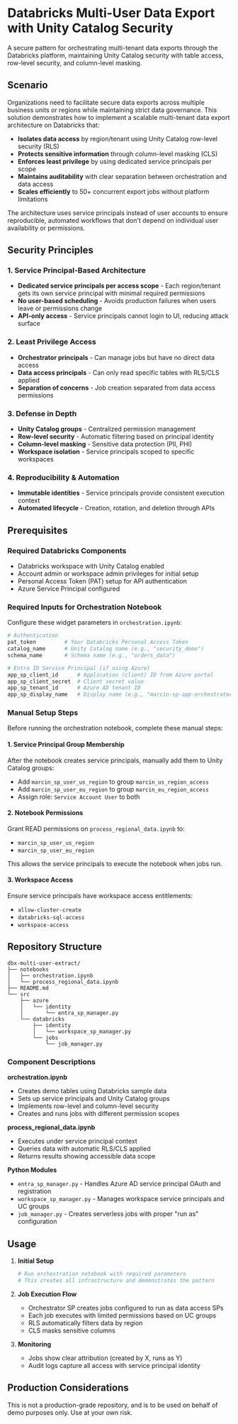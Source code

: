 # Databricks Multi-User Data Export with Unity Catalog Security

A secure pattern for orchestrating multi-tenant data exports through the Databricks platform, maintaining Unity Catalog security with table access, row-level security, and column-level masking.

## Scenario

Organizations need to facilitate secure data exports across multiple business units or regions while maintaining strict data governance. This solution demonstrates how to implement a scalable multi-tenant data export architecture on Databricks that:

- **Isolates data access** by region/tenant using Unity Catalog row-level security (RLS)
- **Protects sensitive information** through column-level masking (CLS)
- **Enforces least privilege** by using dedicated service principals per scope
- **Maintains auditability** with clear separation between orchestration and data access
- **Scales efficiently** to 50+ concurrent export jobs without platform limitations

The architecture uses service principals instead of user accounts to ensure reproducible, automated workflows that don't depend on individual user availability or permissions.

## Security Principles

### 1. Service Principal-Based Architecture
- **Dedicated service principals per access scope** - Each region/tenant gets its own service principal with minimal required permissions
- **No user-based scheduling** - Avoids production failures when users leave or permissions change
- **API-only access** - Service principals cannot login to UI, reducing attack surface

### 2. Least Privilege Access
- **Orchestrator principals** - Can manage jobs but have no direct data access
- **Data access principals** - Can only read specific tables with RLS/CLS applied
- **Separation of concerns** - Job creation separated from data access permissions

### 3. Defense in Depth
- **Unity Catalog groups** - Centralized permission management
- **Row-level security** - Automatic filtering based on principal identity
- **Column-level masking** - Sensitive data protection (PII, PHI)
- **Workspace isolation** - Service principals scoped to specific workspaces

### 4. Reproducibility & Automation
- **Immutable identities** - Service principals provide consistent execution context
- **Automated lifecycle** - Creation, rotation, and deletion through APIs

## Prerequisites

### Required Databricks Components
- Databricks workspace with Unity Catalog enabled
- Account admin or workspace admin privileges for initial setup
- Personal Access Token (PAT) setup for API authentication
- Azure Service Principal configured

### Required Inputs for Orchestration Notebook

Configure these widget parameters in `orchestration.ipynb`:

```python
# Authentication
pat_token         # Your Databricks Personal Access Token
catalog_name      # Unity Catalog name (e.g., "security_demo")
schema_name       # Schema name (e.g., "orders_data")

# Entra ID Service Principal (if using Azure)
app_sp_client_id      # Application (client) ID from Azure portal
app_sp_client_secret  # Client secret value
app_sp_tenant_id      # Azure AD tenant ID
app_sp_display_name   # Display name (e.g., "marcin-sp-app-orchestrator")
```

### Manual Setup Steps

Before running the orchestration notebook, complete these manual steps:

#### 1. Service Principal Group Membership
After the notebook creates service principals, manually add them to Unity Catalog groups:
- Add `marcin_sp_user_us_region` to group `marcin_us_region_access`
- Add `marcin_sp_user_eu_region` to group `marcin_eu_region_access`
- Assign role: `Service Account User` to both

#### 2. Notebook Permissions
Grant READ permissions on `process_regional_data.ipynb` to:
- `marcin_sp_user_us_region`
- `marcin_sp_user_eu_region`

This allows the service principals to execute the notebook when jobs run.

#### 3. Workspace Access
Ensure service principals have workspace access entitlements:
- `allow-cluster-create`
- `databricks-sql-access`
- `workspace-access`

## Repository Structure

```
dbx-multi-user-extract/
├── notebooks
│   ├── orchestration.ipynb
│   └── process_regional_data.ipynb
├── README.md
└── src
    ├── azure
    │   └── identity
    │       └── entra_sp_manager.py
    └── databricks
        ├── identity
        │   └── workspace_sp_manager.py
        └── jobs
            └── job_manager.py
```

### Component Descriptions

**orchestration.ipynb**
- Creates demo tables using Databricks sample data
- Sets up service principals and Unity Catalog groups
- Implements row-level and column-level security
- Creates and runs jobs with different permission scopes

**process_regional_data.ipynb**
- Executes under service principal context
- Queries data with automatic RLS/CLS applied
- Returns results showing accessible data scope

**Python Modules**
- `entra_sp_manager.py` - Handles Azure AD service principal OAuth and registration
- `workspace_sp_manager.py` - Manages workspace service principals and UC groups
- `job_manager.py` - Creates serverless jobs with proper "run as" configuration

## Usage

1. **Initial Setup**
   ```python
   # Run orchestration notebook with required parameters
   # This creates all infrastructure and demonstrates the pattern
   ```

2. **Job Execution Flow**
   - Orchestrator SP creates jobs configured to run as data access SPs
   - Each job executes with limited permissions based on UC groups
   - RLS automatically filters data by region
   - CLS masks sensitive columns

3. **Monitoring**
   - Jobs show clear attribution (created by X, runs as Y)
   - Audit logs capture all access with service principal identity

## Production Considerations

This is not a production-grade repository, and is to be used on behalf of demo purposes only. Use at your own risk.
